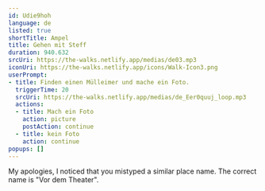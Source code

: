 ```yaml
---
id: Udie9hoh
language: de
listed: true
shortTitle: Ampel
title: Gehen mit Steff
duration: 940.632
srcUri: https://the-walks.netlify.app/medias/de03.mp3
iconUri: https://the-walks.netlify.app/icons/Walk-Icon3.png
userPrompt:
- title: Finden einen Mülleimer und mache ein Foto.
  triggerTime: 20
  srcUri: https://the-walks.netlify.app/medias/de_Eer0quuj_loop.mp3
  actions:
  - title: Mach ein Foto
    action: picture
    postAction: continue
  - title: kein Foto
    action: continue
popups: []
---
```

My apologies, I noticed that you mistyped a similar place name. The correct name is "Vor dem Theater".

